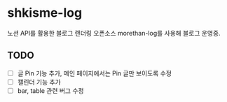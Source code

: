 # shkisme-log

노션 API를 활용한 블로그 랜더링 오픈소스 morethan-log를 사용해 블로그 운영중.

## TODO

- [ ] 글 Pin 기능 추가, 메인 페이지에서는 Pin 글만 보이도록 수정
- [ ] 캘린더 기능 추가
- [ ] bar, table 관련 버그 수정

